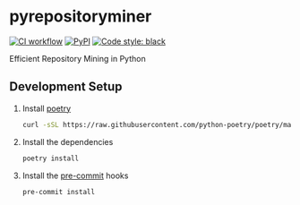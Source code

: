 # pyrepositoryminer

[![CI workflow](https://github.com/fabianhe/pyrepositoryminer/actions/workflows/test.yaml/badge.svg)](https://github.com/fabianhe/pyrepositoryminer/actions/workflows/test.yaml)
[![PyPI](https://img.shields.io/pypi/v/pyrepositoryminer?color=%23000)](https://pypi.org/project/pyrepositoryminer/)
[![Code style: black](https://img.shields.io/badge/code%20style-black-000000.svg)](https://github.com/psf/black)

Efficient Repository Mining in Python

## Development Setup

1. Install [poetry](https://github.com/python-poetry/poetry)
   ```bash
   curl -sSL https://raw.githubusercontent.com/python-poetry/poetry/master/install-poetry.py | python -
   ```
2. Install the dependencies
   ```bash
   poetry install
   ```
3. Install the [pre-commit](https://github.com/pre-commit/pre-commit) hooks
   ```bash
   pre-commit install
   ```

